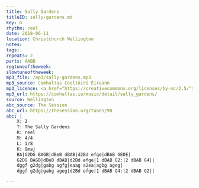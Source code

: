 ```yaml
---
title: Sally Gardens
titleID: sally-gardens.md
key: G
rhythm: reel
date: 2018-06-11
location: Christchurch Wellington 
notes:
tags: 
repeats: 2 
parts: AABB 
regtuneoftheweek:
slowtuneoftheweek:
mp3_file: /mp3/sally-gardens.mp3
mp3_source: Comhaltas Ceoltóirí Éireann
mp3_licence: <a href="https://creativecommons.org/licenses/by-nc/2.5/">CC-BY-NC-2.5</a>
mp3_url: https://comhaltas.ie/music/detail/sally_gardens/
source: Wellington
abc_source: The Session
abc_url: https://thesession.org/tunes/98
abc: |
    X: 2
    T: The Sally Gardens
    R: reel
    M: 4/4
    L: 1/8
    K: Gmaj
    BA|G2DG BAGB|dBeB dBAB|d2Bd efge|dBAB GEDE|
    G2DG BAGB|dBeB dBAB|d2Bd efge|1 dBAB G2:|2 dBAB G4||
    dggf g2dg|gabg agfg|eaag a2ea|agbg ageg|
    dggf g2dg|gabg ageg|d2Bd efge|1 dBAB G4:|2 dBAB G2||

---
```

